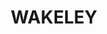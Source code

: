 ---
lastmod: '2025-04-06T06:05:20+00:00'
latitude: -33.872014
layout: suburb
longitude: 150.88526
postcode: '2176'
state: NSW
title: WAKELEY
url: /nsw/wakeley/
---
